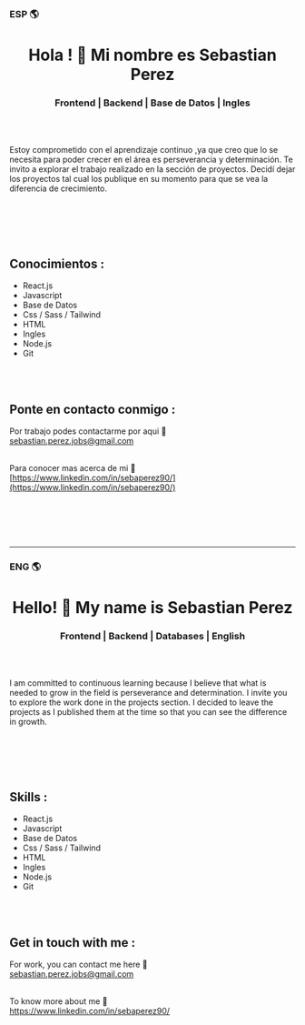 ### ESP 🌎
<h1 align=center>Hola ! 👋 Mi nombre es <strong>Sebastian Perez</strong></h1>
<div align=center>

### Frontend | Backend | Base de Datos | Ingles

</div>

<br><br>

Estoy comprometido con el aprendizaje continuo ,ya que creo que lo se necesita para poder crecer en el área es perseverancia y determinación.
Te invito a explorar el trabajo realizado en la sección de proyectos. Decidí dejar los proyectos tal cual los publique en su momento para que 
se vea la diferencia de crecimiento. 

<br><br><br><br>

## Conocimientos :

- React.js
- Javascript
- Base de Datos
- Css / Sass / Tailwind
- HTML
- Ingles
- Node.js
- Git

<br><br>

## Ponte en contacto conmigo :

Por trabajo podes contactarme por aqui 💌 <br>sebastian.perez.jobs@gmail.com <br><br>

Para conocer mas acerca de mi  💼<br> [https://www.linkedin.com/in/sebaperez90/](https://www.linkedin.com/in/sebaperez90/) <br><br><br>

<br><br>

***

### ENG 🌎
<h1 align=center>Hello! 👋 My name is <strong>Sebastian Perez</strong></h1>
<div align=center>
  
### Frontend | Backend | Databases | English

</div>

<br><br>

I am committed to continuous learning because I believe that what is needed to grow in the field is perseverance and determination.
I invite you to explore the work done in the projects section. I decided to leave the projects as I published them at the time so that you can see the difference in growth.

<br><br><br><br>


## Skills :

- React.js
- Javascript
- Base de Datos
- Css / Sass / Tailwind
- HTML
- Ingles
- Node.js
- Git

<br><br>
## Get in touch with me :
For work, you can contact me here 💌 <br>sebastian.perez.jobs@gmail.com <br><br>

To know more about me 💼<br> https://www.linkedin.com/in/sebaperez90/ <br><br><br>






